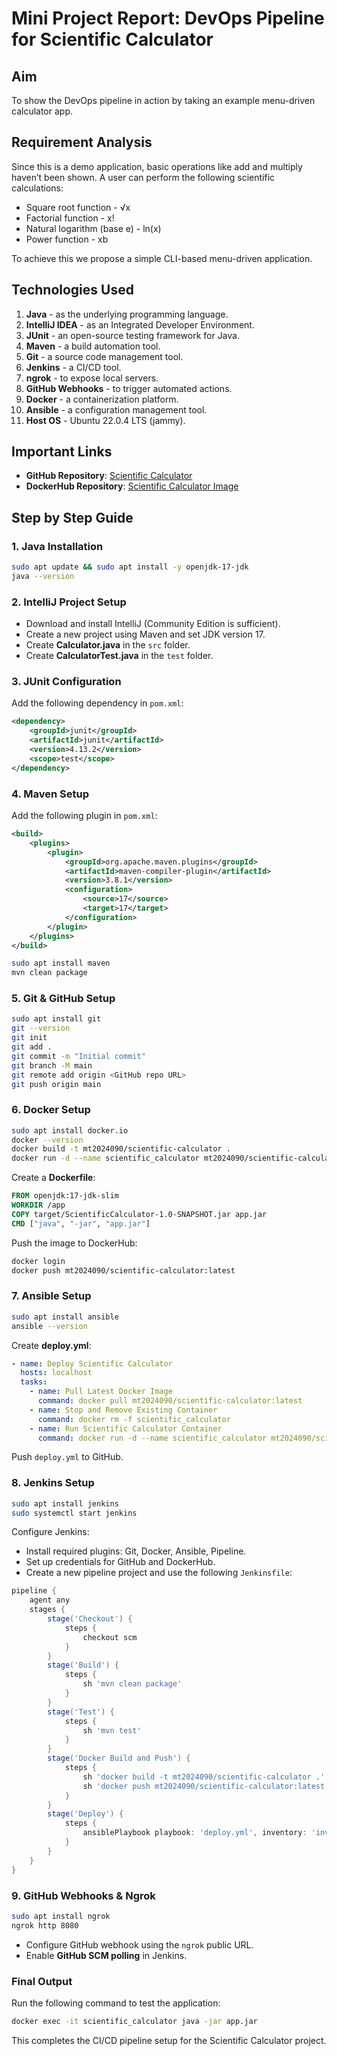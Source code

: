 # Mini Project Report: DevOps Pipeline for Scientific Calculator

## Aim
To show the DevOps pipeline in action by taking an example menu-driven calculator app.

## Requirement Analysis
Since this is a demo application, basic operations like add and multiply haven’t been shown. A user can perform the following scientific calculations:
- Square root function - √x
- Factorial function - x!
- Natural logarithm (base e) - ln(x)
- Power function - xb

To achieve this we propose a simple CLI-based menu-driven application.

## Technologies Used
1. **Java** - as the underlying programming language.
2. **IntelliJ IDEA** - as an Integrated Developer Environment.
3. **JUnit** - an open-source testing framework for Java.
4. **Maven** - a build automation tool.
5. **Git** - a source code management tool.
6. **Jenkins** - a CI/CD tool.
7. **ngrok** - to expose local servers.
8. **GitHub Webhooks** - to trigger automated actions.
9. **Docker** - a containerization platform.
10. **Ansible** - a configuration management tool.
11. **Host OS** - Ubuntu 22.0.4 LTS (jammy).

## Important Links
- **GitHub Repository**: [Scientific Calculator](https://github.com/Mohit-Marfatia/Scientific-Calculator)
- **DockerHub Repository**: [Scientific Calculator Image](https://hub.docker.com/r/mt2024090/scientific-calculator)

## Step by Step Guide
### 1. Java Installation
```sh
sudo apt update && sudo apt install -y openjdk-17-jdk
java --version
```
### 2. IntelliJ Project Setup
- Download and install IntelliJ (Community Edition is sufficient).
- Create a new project using Maven and set JDK version 17.
- Create **Calculator.java** in the `src` folder.
- Create **CalculatorTest.java** in the `test` folder.

### 3. JUnit Configuration
Add the following dependency in `pom.xml`:
```xml
<dependency>
    <groupId>junit</groupId>
    <artifactId>junit</artifactId>
    <version>4.13.2</version>
    <scope>test</scope>
</dependency>
```
### 4. Maven Setup
Add the following plugin in `pom.xml`:
```xml
<build>
    <plugins>
        <plugin>
            <groupId>org.apache.maven.plugins</groupId>
            <artifactId>maven-compiler-plugin</artifactId>
            <version>3.8.1</version>
            <configuration>
                <source>17</source>
                <target>17</target>
            </configuration>
        </plugin>
    </plugins>
</build>
```
```sh
sudo apt install maven
mvn clean package
```
### 5. Git & GitHub Setup
```sh
sudo apt install git
git --version
git init
git add .
git commit -m "Initial commit"
git branch -M main
git remote add origin <GitHub repo URL>
git push origin main
```

### 6. Docker Setup
```sh
sudo apt install docker.io
docker --version
docker build -t mt2024090/scientific-calculator .
docker run -d --name scientific_calculator mt2024090/scientific-calculator
```
Create a **Dockerfile**:
```Dockerfile
FROM openjdk:17-jdk-slim
WORKDIR /app
COPY target/ScientificCalculator-1.0-SNAPSHOT.jar app.jar
CMD ["java", "-jar", "app.jar"]
```
Push the image to DockerHub:
```sh
docker login
docker push mt2024090/scientific-calculator:latest
```

### 7. Ansible Setup
```sh
sudo apt install ansible
ansible --version
```
Create **deploy.yml**:
```yaml
- name: Deploy Scientific Calculator
  hosts: localhost
  tasks:
    - name: Pull Latest Docker Image
      command: docker pull mt2024090/scientific-calculator:latest
    - name: Stop and Remove Existing Container
      command: docker rm -f scientific_calculator
    - name: Run Scientific Calculator Container
      command: docker run -d --name scientific_calculator mt2024090/scientific-calculator
```
Push `deploy.yml` to GitHub.

### 8. Jenkins Setup
```sh
sudo apt install jenkins
sudo systemctl start jenkins
```
Configure Jenkins:
- Install required plugins: Git, Docker, Ansible, Pipeline.
- Set up credentials for GitHub and DockerHub.
- Create a new pipeline project and use the following `Jenkinsfile`:
```groovy
pipeline {
    agent any
    stages {
        stage('Checkout') {
            steps {
                checkout scm
            }
        }
        stage('Build') {
            steps {
                sh 'mvn clean package'
            }
        }
        stage('Test') {
            steps {
                sh 'mvn test'
            }
        }
        stage('Docker Build and Push') {
            steps {
                sh 'docker build -t mt2024090/scientific-calculator .'
                sh 'docker push mt2024090/scientific-calculator:latest'
            }
        }
        stage('Deploy') {
            steps {
                ansiblePlaybook playbook: 'deploy.yml', inventory: 'inventory'
            }
        }
    }
}
```

### 9. GitHub Webhooks & Ngrok
```sh
sudo apt install ngrok
ngrok http 8080
```
- Configure GitHub webhook using the `ngrok` public URL.
- Enable **GitHub SCM polling** in Jenkins.

### Final Output
Run the following command to test the application:
```sh
docker exec -it scientific_calculator java -jar app.jar
```
This completes the CI/CD pipeline setup for the Scientific Calculator project.

